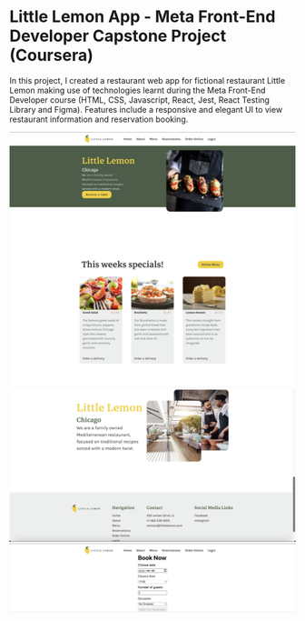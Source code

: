 # Little Lemon App - Meta Front-End Developer Capstone Project (Coursera)

In this project, I created a restaurant web app for fictional restaurant Little Lemon making use of technologies learnt during the Meta Front-End Developer course (HTML, CSS, Javascript, React, Jest, React Testing Library and Figma). Features include a responsive and elegant UI to view restaurant information and reservation booking.


![Homepage Image 1](./src/assets/Home1.png)
![Homepage Image 2](./src/assets/Home2.png)
![Homepage Image 3](./src/assets/Home3.png)
![Booking Page](./src/assets/Booking.png)